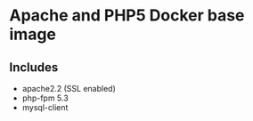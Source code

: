 # Apache and PHP5 Docker base image

## Includes

- apache2.2 (SSL enabled)
- php-fpm 5.3
- mysql-client
